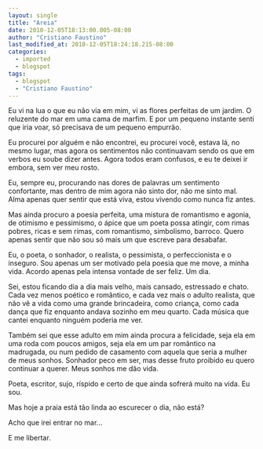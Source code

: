 ```yaml
---
layout: single
title: "Areia"
date: 2010-12-05T18:13:00.005-08:00
author: "Cristiano Faustino"
last_modified_at: 2010-12-05T18:24:18.215-08:00
categories:
  - imported
  - blogspot
tags:
  - blogspot
  - "Cristiano Faustino"
---
```


Eu vi na lua o que eu não via em mim, vi as flores perfeitas de um jardim. O reluzente do mar em uma cama de marfim. E por um pequeno instante senti que iria voar, só precisava de um pequeno empurrão.



Eu procurei por alguém e não encontrei, eu procurei você, estava lá, no mesmo lugar, mas agora os sentimentos não continuavam sendo os que em verbos eu soube dizer antes. Agora todos eram confusos, e eu te deixei ir embora, sem ver meu rosto.



Eu, sempre eu, procurando nas dores de palavras um sentimento confortante, mas dentro de mim agora não sinto dor, não me sinto mal. Alma apenas quer sentir que está viva, estou vivendo como nunca fiz antes.



Mas ainda procuro a poesia perfeita, uma mistura de romantismo e agonia, de otimismo e pessimismo, o ápice que um poeta possa atingir, com rimas pobres, ricas e sem rimas, com romantismo, simbolismo, barroco. Quero apenas sentir que não sou só mais um que escreve para desabafar.



Eu, o poeta, o sonhador, o realista, o pessimista, o perfeccionista e o inseguro. Sou apenas um ser motivado pela poesia que me move, a minha vida. Acordo apenas pela intensa vontade de ser feliz. Um dia.



Sei, estou ficando dia a dia mais velho, mais cansado, estressado e chato. Cada vez menos poético e romântico, e cada vez mais o adulto realista, que não vê a vida como uma grande brincadeira, como criança, como cada dança que fiz enquanto andava sozinho em meu quarto. Cada música que cantei enquanto ninguém poderia me ver.



Também sei que esse adulto em mim ainda procura a felicidade, seja ela em uma roda com poucos amigos, seja ela em um par romântico na madrugada, ou num pedido de casamento com aquela que seria a mulher de meus sonhos. Sonhador peco em ser, mas desse fruto proibido eu quero continuar a querer. Meus sonhos me dão vida.



Poeta, escritor, sujo, ríspido e certo de que ainda sofrerá muito na vida. Eu sou.

Mas hoje a praia está tão linda ao escurecer o dia, não está?

Acho que irei entrar no mar...

E me libertar.